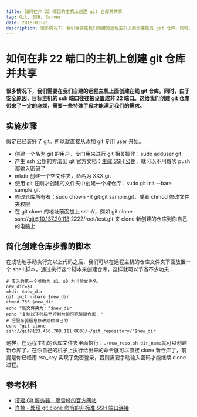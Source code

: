 ```yaml
---
title: 如何在非 22 端口的主机上创建 git 仓库并共享
tag: Git, SSH, Server
date: 2018-01-21
description: 很多情况下，我们需要在我们自建的远程主机上面创建在线 git 仓库。同时，由于安全原因，目标主机的 ssh 端口往往被设置成非 22 端口。这给我们创建 git仓库带来了一定的麻烦，需要一些特殊手段才能满足我们的需求。
---
```


# 如何在非 22 端口的主机上创建 git 仓库并共享

**很多情况下，我们需要在我们自建的远程主机上面创建在线 git 仓库。同时，由于安全原因，目标主机的 ssh 端口往往被设置成非 22 端口。这给我们创建 git 仓库带来了一定的麻烦，需要一些特殊手段才能满足我们的需求。**

## 实施步骤

假定已经装好了 git。所以就直接从添加 git 专用 user 开始。

- 创建一个名为 git 的用户，专门用来进行 git 相关操作：sudo adduser git
- 产生 ssh 公钥的方法见 git 官方文档：[生成 SSH 公钥](https://git-scm.com/book/zh/v1/%E6%9C%8D%E5%8A%A1%E5%99%A8%E4%B8%8A%E7%9A%84-Git-%E7%94%9F%E6%88%90-SSH-%E5%85%AC%E9%92%A5)，就可以不用每次 push 都输入密码了
- mkdir 创建一个空文件夹，命名为 XXX.git
- 使用 git 在刚才创建的文件夹中创建一个裸仓库：sudo git init --bare sample.git
- 修改仓库所有者：sudo chown -R git:git sample.git，或者 chmod 修改文件夹权限
- 在 git clone 的地址前面加上 ssh://，例如 git clone ssh://git@10.137.20.113:2222/root/test.git 来 clone 新创建的仓库到你自己的电脑上

## 简化创建仓库步骤的脚本

在成功地手动执行完以上代码之后，我们可以在远程主机的仓库文件夹下面放置一个 shell 脚本，通过执行这个脚本来创建仓库，这样就可以节省不少功夫：

```shell
# 传入的第一个参数为 $1。$0 为当前文件名。
new_dir=$1
mkdir $new_dir
git init --bare $new_dir
chmod 755 $new_dir
echo "新文件夹为："$new_dir
echo "复制以下代码至控制台即可克隆新仓库："
# 把服务器信息修改成你自己的
echo "git clone ssh://git@123.456.789.111:8888/~/git_repository/"$new_dir
```

这样，在远程主机的仓库文件夹里面执行：`./new_repo.sh dir_name`就可以创建新仓库了。在你自己的机子上执行给出来的命令就可以直接 clone 新仓库了，前提是你已经用 rsa_key 实现了免密登录，否则需要手动输入密码才能继续 clone 过程。

## 参考材料

- [搭建 Git 服务器 - 廖雪峰的官方网站](https://www.liaoxuefeng.com/wiki/0013739516305929606dd18361248578c67b8067c8c017b000/00137583770360579bc4b458f044ce7afed3df579123eca000)
- [肖楠 - 处理 git clone 命令的非标准 SSH 端口连接](http://nanxiao.me/git-clone-ssh-non-22-port/)
